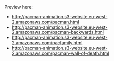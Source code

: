 Preview here:

 - http://pacman-animation.s3-website.eu-west-2.amazonaws.com/pacman.html
 - http://pacman-animation.s3-website.eu-west-2.amazonaws.com/pacman-backwards.html
 - http://pacman-animation.s3-website.eu-west-2.amazonaws.com/pacfamily.html
 - http://pacman-animation.s3-website.eu-west-2.amazonaws.com/pacman-wall-of-death.html
